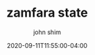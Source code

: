 ---
date: 2020-09-11T11:55:00-04:00
title: "zamfara state"
ab: ""
seo_title: "List of all current and former zamfara state senators"
description: List of all current and former zamfara state senators
author: john shim
url: /nigeria/zamfara/
weight: 1
---